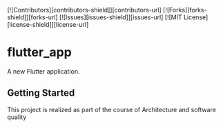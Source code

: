 [![Contributors][contributors-shield]][contributors-url]
[![Forks][forks-shield]][forks-url]
[![Issues][issues-shield]][issues-url]
[![MIT License][license-shield]][license-url]


# flutter_app

A new Flutter application.

## Getting Started

This project is realized as part of the course of Architecture and software quality
